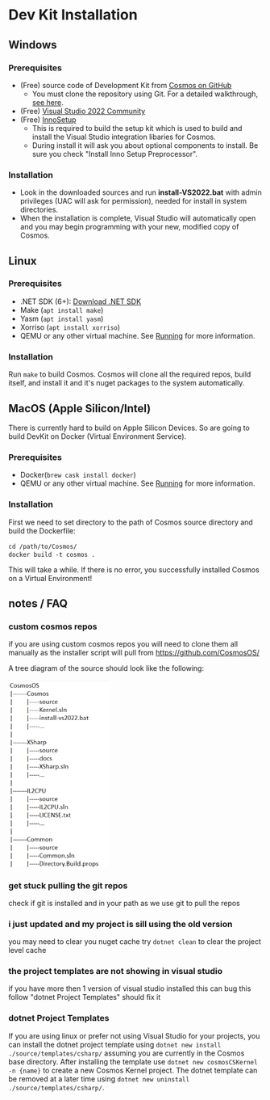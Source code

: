 # Dev Kit Installation

## Windows

###  Prerequisites

* (Free) source code of Development Kit from [Cosmos on GitHub](https://github.com/CosmosOS/Cosmos)
   * You must clone the repository using Git. For a detailed walkthrough, [see here](https://help.github.com/articles/fork-a-repo/).
* (Free) [Visual Studio 2022 Community](https://visualstudio.microsoft.com/vs/)
* (Free) [InnoSetup](http://www.jrsoftware.org/isdl.php#qsp)
   * This is required to build the setup kit which is used to build and install the Visual Studio integration libaries for Cosmos.
   * During install it will ask you about optional components to install. Be sure you check "Install Inno Setup Preprocessor".

###  Installation

* Look in the downloaded sources and run **install-VS2022.bat** with admin privileges (UAC will ask for permission), needed for install in system directories.
* When the installation is complete, Visual Studio will automatically open and you may begin programming with your new, modified copy of Cosmos.


## Linux

###  Prerequisites

* .NET SDK (6+): [Download .NET SDK](https://learn.microsoft.com/en-us/dotnet/core/install/linux)
* Make (`apt install make`)
* Yasm (`apt install yasm`)
* Xorriso (`apt install xorriso`)
* QEMU or any other virtual machine. See [Running](https://cosmosos.github.io/articles/Installation/Running.html) for more information.

###  Installation
Run `make` to build Cosmos. Cosmos will clone all the required repos, build itself, and install it and it's nuget packages to the system automatically.

## MacOS (Apple Silicon/Intel)
There is currently hard to build on Apple Silicon Devices. So are going to build DevKit on Docker (Virtual Environment Service).

### Prerequisites

* Docker(`brew cask install docker`)
* QEMU or any other virtual machine. See [Running](https://cosmosos.github.io/articles/Installation/Running.html) for more information.


###  Installation
First we need to set directory to the path of Cosmos source directory and build the Dockerfile:
```
cd /path/to/Cosmos/
docker build -t cosmos .
```
This will take a while. If there is no error, you successfully installed Cosmos on a Virtual Environment!

## notes / FAQ

### custom cosmos repos

if you are using custom cosmos repos you will need to clone them all manually as the installer script will pull from https://github.com/CosmosOS/

A tree diagram of the source should look like the following:

<img src="https://raw.githubusercontent.com/CosmosOS/Cosmos/master/Docs/images/Dir.png" width="200">


### get stuck pulling the git repos

check if git is installed and in your path as we use git to pull the repos

### i just updated and my project is sill using the old version

you may need to clear you nuget cache try ``dotnet clean`` to clear the project level cache

### the project templates are not showing in visual studio

if you have more then 1 version of visual studio installed this can bug this follow "dotnet Project Templates" should fix it

### dotnet Project Templates
If you are using linux or prefer not using Visual Studio for your projects, you can install the dotnet project template using `dotnet new install ./source/templates/csharp/` assuming you are currently in the Cosmos base directory.
After installing the template use `dotnet new cosmosCSKernel -n {name}` to create a new Cosmos Kernel project.
The dotnet template can be removed at a later time using `dotnet new uninstall ./source/templates/csharp/`.